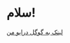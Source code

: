 <!DOCTYPE html>
<html lang="fa">
<head>
  <meta charset="UTF-8">
</head>
<body>
  <h1>سلام!</h1>
  <p><a href="https://drive.google.com/drive/folders/1pDY2q77tMlnrxIu9bVqm5xIiykpJult9" target="_blank">لینک به گوگل درایو من</a></p>
</body>
</html>
